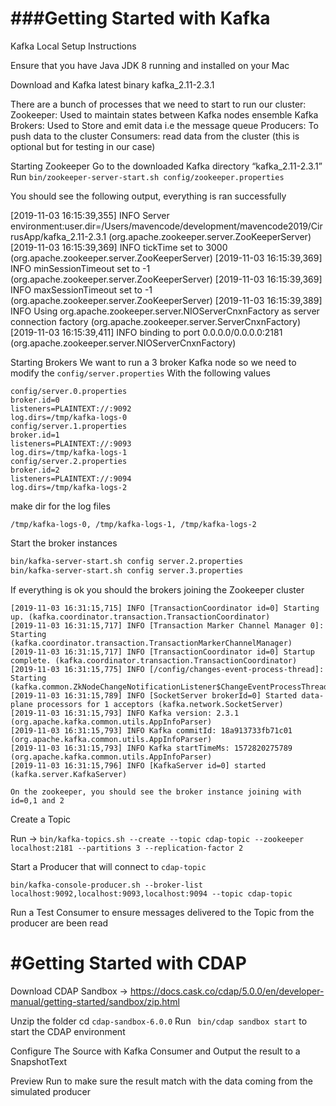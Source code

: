 



###Getting Started with Kafka
==========================

Kafka Local Setup Instructions

Ensure that you have Java JDK 8 running and installed on your Mac

Download and Kafka latest binary kafka_2.11-2.3.1

There are a bunch of processes that we need to start to run our cluster:
Zookeeper: Used to maintain states between Kafka nodes ensemble
Kafka Brokers: Used to Store and emit data i.e the message queue
Producers: To push data to the cluster
Consumers: read data from the cluster (this is optional but for testing in our case)




Starting Zookeeper
Go to the downloaded Kafka directory “kafka_2.11-2.3.1”
Run `bin/zookeeper-server-start.sh config/zookeeper.properties`

You should see the following output, everything is ran successfully

[2019-11-03 16:15:39,355] INFO Server environment:user.dir=/Users/mavencode/development/mavencode2019/CirrusApp/kafka_2.11-2.3.1 (org.apache.zookeeper.server.ZooKeeperServer)
[2019-11-03 16:15:39,369] INFO tickTime set to 3000 (org.apache.zookeeper.server.ZooKeeperServer)
[2019-11-03 16:15:39,369] INFO minSessionTimeout set to -1 (org.apache.zookeeper.server.ZooKeeperServer)
[2019-11-03 16:15:39,369] INFO maxSessionTimeout set to -1 (org.apache.zookeeper.server.ZooKeeperServer)
[2019-11-03 16:15:39,389] INFO Using org.apache.zookeeper.server.NIOServerCnxnFactory as server connection factory (org.apache.zookeeper.server.ServerCnxnFactory)
[2019-11-03 16:15:39,411] INFO binding to port 0.0.0.0/0.0.0.0:2181 (org.apache.zookeeper.server.NIOServerCnxnFactory)

Starting Brokers
We want to run a 3 broker Kafka node so we need to modify the  `config/server.properties`
 With the following values
 ```
config/server.0.properties
broker.id=0
listeners=PLAINTEXT://:9092
log.dirs=/tmp/kafka-logs-0
config/server.1.properties
broker.id=1
listeners=PLAINTEXT://:9093
log.dirs=/tmp/kafka-logs-1
config/server.2.properties
broker.id=2
listeners=PLAINTEXT://:9094
log.dirs=/tmp/kafka-logs-2
```

make dir for the log files
```
/tmp/kafka-logs-0, /tmp/kafka-logs-1, /tmp/kafka-logs-2
```

Start the broker instances
```bin/kafka-server-start.sh config server.1.properties
bin/kafka-server-start.sh config server.2.properties
bin/kafka-server-start.sh config server.3.properties
```

If everything is ok you should the brokers joining the Zookeeper cluster

```
[2019-11-03 16:31:15,715] INFO [TransactionCoordinator id=0] Starting up. (kafka.coordinator.transaction.TransactionCoordinator)
[2019-11-03 16:31:15,717] INFO [Transaction Marker Channel Manager 0]: Starting (kafka.coordinator.transaction.TransactionMarkerChannelManager)
[2019-11-03 16:31:15,717] INFO [TransactionCoordinator id=0] Startup complete. (kafka.coordinator.transaction.TransactionCoordinator)
[2019-11-03 16:31:15,775] INFO [/config/changes-event-process-thread]: Starting (kafka.common.ZkNodeChangeNotificationListener$ChangeEventProcessThread)
[2019-11-03 16:31:15,789] INFO [SocketServer brokerId=0] Started data-plane processors for 1 acceptors (kafka.network.SocketServer)
[2019-11-03 16:31:15,793] INFO Kafka version: 2.3.1 (org.apache.kafka.common.utils.AppInfoParser)
[2019-11-03 16:31:15,793] INFO Kafka commitId: 18a913733fb71c01 (org.apache.kafka.common.utils.AppInfoParser)
[2019-11-03 16:31:15,793] INFO Kafka startTimeMs: 1572820275789 (org.apache.kafka.common.utils.AppInfoParser)
[2019-11-03 16:31:15,796] INFO [KafkaServer id=0] started (kafka.server.KafkaServer)
```

	On the zookeeper, you should see the broker instance joining with id=0,1 and 2

Create a Topic

Run -> 
`bin/kafka-topics.sh --create --topic cdap-topic --zookeeper localhost:2181 --partitions 3 --replication-factor 2
`

	
Start a Producer that will connect to `cdap-topic`	

`bin/kafka-console-producer.sh --broker-list localhost:9092,localhost:9093,localhost:9094 --topic cdap-topic
`

Run a Test Consumer to ensure messages delivered to the Topic from the producer are been read



#Getting Started with CDAP
==========================
Download CDAP Sandbox -> https://docs.cask.co/cdap/5.0.0/en/developer-manual/getting-started/sandbox/zip.html

Unzip the folder
cd `cdap-sandbox-6.0.0`
Run ` bin/cdap sandbox start` to start the CDAP environment


Configure The Source with Kafka Consumer and Output the result to a SnapshotText

Preview Run to make sure the result match with the data coming from the simulated producer




